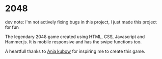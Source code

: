 # 2048


dev note: I'm not actively fixing bugs in this project, I just made this project for fun

The legendary 2048 game created using HTML, CSS, Javascript and Hammer.js. It is mobile responsive and has the swipe functions too.

A heartfull thanks to [Ania kubow](https://github.com/kubowania ) for inspiring me to create this game.
